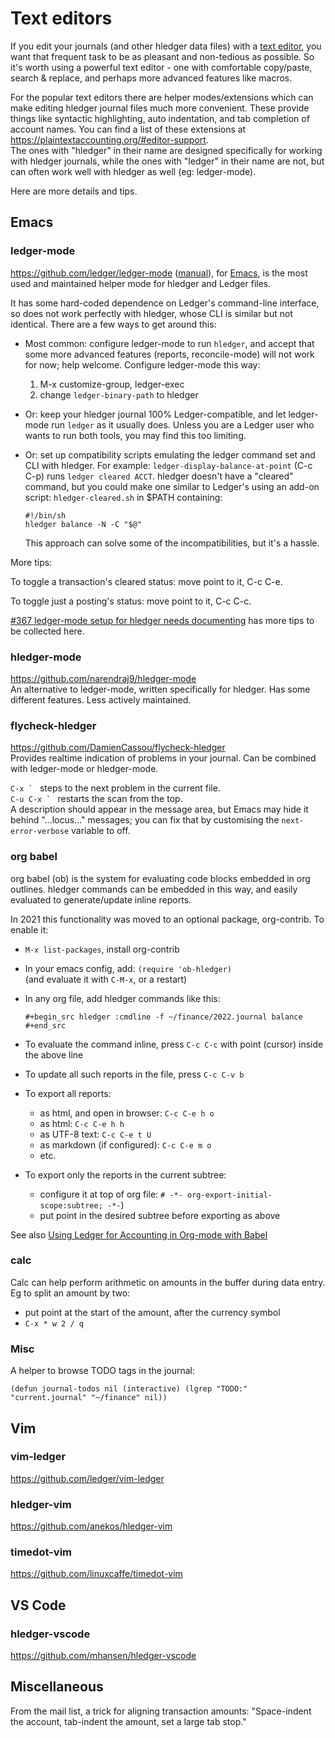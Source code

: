 # Text editors

<div class=pagetoc>
<!-- toc -->
</div>

If you edit your journals (and other hledger data files) with a [text
editor](https://en.wikipedia.org/wiki/Text_editor), you want that
frequent task to be as pleasant and non-tedious as possible. So it's
worth using a powerful text editor - one with comfortable copy/paste, search
& replace, and perhaps more advanced features like macros.

For the popular text editors there are helper modes/extensions which can make editing
hledger journal files much more convenient. These provide things like
syntactic highlighting, auto indentation, and tab completion of
account names.  You can find a list of these extensions at \
<https://plaintextaccounting.org/#editor-support>.\
The ones with "hledger" in their name are designed specifically for working with hledger journals, while the ones with "ledger" in their name are not, but can often work well with hledger as well (eg: ledger-mode).

Here are more details and tips.

## Emacs

### ledger-mode

<https://github.com/ledger/ledger-mode>
([manual](http://www.ledger-cli.org/3.0/doc/ledger-mode.html)), for
[Emacs](https://www.gnu.org/software/emacs/), is the most used and
maintained helper mode for hledger and Ledger files. 

It has some hard-coded dependence on Ledger's command-line interface,  so does not work perfectly with hledger, whose CLI is similar but not identical. There are a few ways to get around this:

- Most common: configure ledger-mode to run `hledger`, and accept that some more advanced features (reports, reconcile-mode) will not work for now; help welcome. Configure ledger-mode this way:

  1. M-x customize-group, ledger-exec
  2. change `ledger-binary-path` to hledger

- Or: keep your hledger journal 100% Ledger-compatible, and let ledger-mode run `ledger` as it usually does. Unless you are a Ledger user who wants to run both tools, you may find this too limiting.

- Or: set up compatibility scripts emulating the ledger command set and CLI with hledger. For example: `ledger-display-balance-at-point` (C-c C-p) runs 
`ledger cleared ACCT`. hledger doesn't have a "cleared" command, but you could make one similar to Ledger's using an add-on script: `hledger-cleared.sh` in $PATH containing:
  ```shell
  #!/bin/sh
  hledger balance -N -C "$@"
  ```
  This approach can solve some of the incompatibilities, but it's a hassle.

More tips:

To toggle a transaction's cleared status: move point to it, C-c C-e.

To toggle just a posting's status: move point to it, C-c C-c.

[#367 ledger-mode setup for hledger needs documenting](https://github.com/simonmichael/hledger/issues/367) has more tips to be collected here.


### hledger-mode

<https://github.com/narendraj9/hledger-mode>\
An alternative to ledger-mode, written specifically for hledger. Has some different features. Less actively maintained.

### flycheck-hledger

<https://github.com/DamienCassou/flycheck-hledger>\
Provides realtime indication of problems in your journal.
Can be combined with ledger-mode or hledger-mode.

``C-x ` `` steps to the next problem in the current file.\
``C-u C-x ` `` restarts the scan from the top.\
A description should appear in the  message area, 
but Emacs may hide it behind "...locus..." messages;
you can fix that by customising the `next-error-verbose` variable to off.

### org babel

org babel (ob) is the system for evaluating code blocks embedded in org outlines.
hledger commands can be embedded in this way, and easily evaluated to generate/update inline reports.

In 2021 this functionality was moved to an optional package, org-contrib. To enable it:

- `M-x list-packages`, install org-contrib
- In your emacs config, add: `(require 'ob-hledger)`\
  (and evaluate it with `C-M-x`, or a restart)
- In any org file, add hledger commands like this:

    ```
    #+begin_src hledger :cmdline -f ~/finance/2022.journal balance
    #+end_src
    ```
- To evaluate the command inline, press `C-c C-c` with point (cursor) inside the above line
- To update all such reports in the file, press `C-c C-v b`
- To export all reports:
  - as html, and open in browser:   `C-c C-e h o`
  - as html:                        `C-c C-e h h`
  - as UTF-8 text:                  `C-c C-e t U` 
  - as markdown (if configured):    `C-c C-e m o`
  - etc.
- To export only the reports in the current subtree:
  - configure it at top of org file: `# -*- org-export-initial-scope:subtree; -*-`)
  - put point in the desired subtree before exporting as above

See also
[Using Ledger for Accounting in Org-mode with Babel](https://orgmode.org/worg/org-contrib/babel/languages/ob-doc-ledger.html)

### calc

Calc can help perform arithmetic on amounts in the buffer during data entry.
Eg to split an amount by two: 

- put point at the start of the amount, after the currency symbol
- `C-x * w 2 / q`

### Misc

A helper to browse TODO tags in the journal:

    (defun journal-todos nil (interactive) (lgrep "TODO:" "current.journal" "~/finance" nil))



## Vim

### vim-ledger

<https://github.com/ledger/vim-ledger>

### hledger-vim

<https://github.com/anekos/hledger-vim>

### timedot-vim

<https://github.com/linuxcaffe/timedot-vim>

## VS Code

### hledger-vscode

<https://github.com/mhansen/hledger-vscode>

## Miscellaneous

From the mail list, a trick for aligning transaction amounts: 
"Space-indent the account, tab-indent the amount, set a large tab stop."

